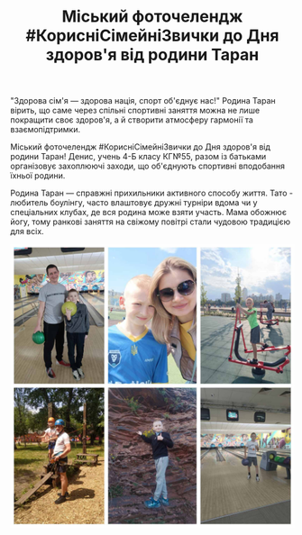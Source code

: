 ﻿---
title: "Міський фоточелендж #КорисніСімейніЗвички до Дня здоров'я від родини Таран"
---

"Здорова сім'я — здорова нація, спорт об'єднує нас!" Родина Таран вірить, що саме через спільні спортивні заняття можна не лише покращити своє здоров'я, а й створити атмосферу гармонії та взаємопідтримки.

Міський фоточелендж #КорисніСімейніЗвички до Дня здоров'я від родини Таран! Денис, учень 4-Б класу КГ№55, разом із батьками організовує захоплюючі заходи, що об'єднують спортивні вподобання їхньої родини.

Родина Таран — справжні прихильники активного способу життя. Тато - любитель боулінгу, часто влаштовує дружні турніри вдома чи у спеціальних клубах, де вся родина може взяти участь. Мама обожнює йогу, тому ранкові заняття на свіжому повітрі стали чудовою традицією для всіх.

![](image.jpg)